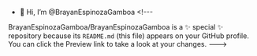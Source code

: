 - 👋 Hi, I’m @BrayanEspinozaGamboa <!---



BrayanEspinozaGamboa/BrayanEspinozaGamboa is a ✨ special ✨ repository because its `README.md` (this file) appears on your GitHub profile.
You can click the Preview link to take a look at your changes.
--->
